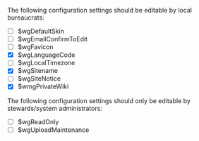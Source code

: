 The following configuration settings should be editable by local bureaucrats:

- [ ] $wgDefaultSkin
- [ ] $wgEmailConfirmToEdit
- [ ] $wgFavicon
- [x] $wgLanguageCode
- [ ] $wgLocalTimezone
- [x] $wgSitename
- [ ] $wgSiteNotice
- [x] $wmgPrivateWiki

The following configuration settings should only be editable by stewards/system administrators:

- [ ] $wgReadOnly
- [ ] $wgUploadMaintenance
